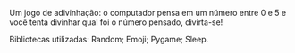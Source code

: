 Um jogo de adivinhação: o computador pensa em um número entre 0 e 5 e você tenta divinhar qual foi o número pensado, divirta-se!

Bibliotecas utilizadas:
Random;
Emoji;
Pygame;
Sleep.